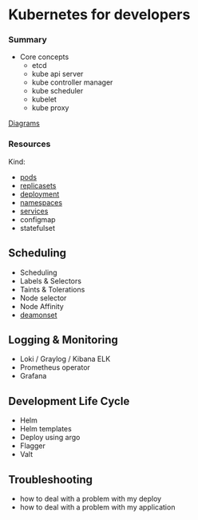 # Kubernetes for developers

### Summary

* Core concepts
  * etcd
  * kube api server
  * kube controller manager
  * kube scheduler
  * kubelet
  * kube proxy

[Diagrams](https://github.com/cloudogu/k8s-diagrams)

### Resources

Kind:

* [pods](k8s/pods.md)
* [replicasets](k8s/replicasets.md)
* [deployment](k8s/deployment.md)
* [namespaces](k8s/namespaces.md)
* [services](k8s/services.md)
* configmap
* statefulset

## Scheduling

* Scheduling
* Labels & Selectors
* Taints & Tolerations
* Node selector
* Node Affinity
* [deamonset](k8s/deamonset.md)

## Logging & Monitoring

* Loki / Graylog / Kibana ELK
* Prometheus operator
* Grafana

## Development Life Cycle

* Helm
* Helm templates
* Deploy using argo
* Flagger
* Valt

## Troubleshooting

* how to deal with a problem with my deploy
* how to deal with a problem with my application
